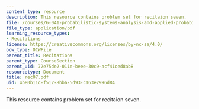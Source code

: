 ```yaml
---
content_type: resource
description: This resource contains problem set for recitaion seven.
file: /courses/6-041-probabilistic-systems-analysis-and-applied-probability-spring-2006/4b80b11cf5128bba5d93c163e2996d84_rec07.pdf
file_type: application/pdf
learning_resource_types:
- Recitations
license: https://creativecommons.org/licenses/by-nc-sa/4.0/
ocw_type: OCWFile
parent_title: Recitations
parent_type: CourseSection
parent_uid: 72e75de2-011e-beee-30c9-acf41ced8ab8
resourcetype: Document
title: rec07.pdf
uid: 4b80b11c-f512-8bba-5d93-c163e2996d84
---
```

This resource contains problem set for recitaion seven.